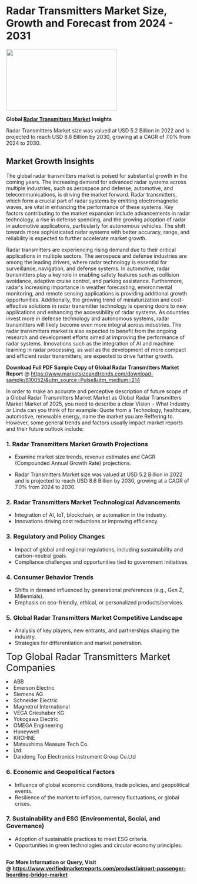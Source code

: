 <H1>Radar Transmitters Market Size, Growth and Forecast from 2024 - 2031</H1><img class="aligncenter size-medium wp-image-584254" src="https://thirdeyenews.in/wp-content/uploads/2024/09/Global-Market-Research-300x168.jpeg" alt="" width="300" height="168" /><p><strong>Global&nbsp;<a href="https://www.marketsizeandtrends.com/download-sample/810052/&amp;utm_source=Pulse&amp;utm_medium=214">Radar Transmitters Market</a> Insights</strong></p><p>Radar Transmitters Market size was valued at USD 5.2 Billion in 2022 and is projected to reach USD 8.6 Billion by 2030, growing at a CAGR of 7.0% from 2024 to 2030.</p><p><h2>Market Growth Insights</h2> The global radar transmitters market is poised for substantial growth in the coming years. The increasing demand for advanced radar systems across multiple industries, such as aerospace and defense, automotive, and telecommunications, is driving the market forward. Radar transmitters, which form a crucial part of radar systems by emitting electromagnetic waves, are vital in enhancing the performance of these systems. Key factors contributing to the market expansion include advancements in radar technology, a rise in defense spending, and the growing adoption of radar in automotive applications, particularly for autonomous vehicles. The shift towards more sophisticated radar systems with better accuracy, range, and reliability is expected to further accelerate market growth. <p>Radar transmitters are experiencing rising demand due to their critical applications in multiple sectors. The aerospace and defense industries are among the leading drivers, where radar technology is essential for surveillance, navigation, and defense systems. In automotive, radar transmitters play a key role in enabling safety features such as collision avoidance, adaptive cruise control, and parking assistance. Furthermore, radar's increasing importance in weather forecasting, environmental monitoring, and remote sensing applications is providing additional growth opportunities. Additionally, the growing trend of miniaturization and cost-effective solutions in radar transmitter technology is opening doors to new applications and enhancing the accessibility of radar systems. As countries invest more in defense technology and autonomous systems, radar transmitters will likely become even more integral across industries. The radar transmitters market is also expected to benefit from the ongoing research and development efforts aimed at improving the performance of radar systems. Innovations such as the integration of AI and machine learning in radar processing, as well as the development of more compact and efficient radar transmitters, are expected to drive further growth. </p><p><span class=""><strong>Download Full PDF Sample Copy of Global Radar Transmitters Market Report</strong> @ <a href="https://www.marketsizeandtrends.com/download-sample/810052/&amp;utm_source=Pulse&amp;utm_medium=214" target="_blank">https://www.marketsizeandtrends.com/download-sample/810052/&amp;utm_source=Pulse&amp;utm_medium=214</a></span></p><p>In order to make an accurate and perceptive description of future scope of a Global&nbsp;Radar Transmitters Market Market as Global&nbsp;Radar Transmitters Market Market of 2025, you need to describe a clear Vision &ndash; What Industry or Linda can you think of for example: Quote from a Technology, healthcare, automotive, renewable energy, name the market you are Reffering to. However, some general trends and factors usually impact market reports and their future outlook include:</p><h3>1.&nbsp;<strong>Radar Transmitters Market Growth Projections</strong></h3><ul><li>Examine market size trends, revenue estimates and CAGR (Compounded Annual Growth Rate) projections.</li><li><p>Radar Transmitters Market size was valued at USD 5.2 Billion in 2022 and is projected to reach USD 8.6 Billion by 2030, growing at a CAGR of 7.0% from 2024 to 2030.</p></li></ul><h3>2.&nbsp;<strong>Radar Transmitters Market Technological Advancements</strong></h3><ul><li>Integration of AI, IoT, blockchain, or automation in the industry.</li><li>Innovations driving cost reductions or improving efficiency.</li></ul><h3>3.&nbsp;<strong>Regulatory and Policy Changes</strong></h3><ul><li>Impact of global and regional regulations, including sustainability and carbon-neutral goals.</li><li>Compliance challenges and opportunities tied to government initiatives.</li></ul><h3>4.&nbsp;<strong>Consumer Behavior Trends</strong></h3><ul><li>Shifts in demand influenced by generational preferences (e.g., Gen Z, Millennials).</li><li>Emphasis on eco-friendly, ethical, or personalized products/services.</li></ul><h3>5.&nbsp;<strong>Global Radar Transmitters Market Competitive Landscape</strong></h3><ul><li>Analysis of key players, new entrants, and partnerships shaping the industry.</li><li>Strategies for differentiation and market penetration.</li></ul><p data-pm-slice="1 1 []"><span style="color: inherit; font-family: inherit; font-size: 25px;">Top Global Radar Transmitters Market Companies</span></p><div class="" data-test-id=""><p><li>ABB</li><li> Emerson Electric</li><li> Siemens AG</li><li> Schneider Electric</li><li> Magnetrol International</li><li> VEGA Grieshaber KG</li><li> Yokogawa Electric</li><li> OMEGA Engineering</li><li> Honeywell</li><li> KROHNE</li><li> Matsushima Measure Tech Co.</li><li> Ltd.</li><li> Dandong Top Electronics Instrument Group Co.Ltd</li></p></div><h3>6.&nbsp;<strong>Economic and Geopolitical Factors</strong></h3><ul><li>Influence of global economic conditions, trade policies, and geopolitical events.</li><li>Resilience of the market to inflation, currency fluctuations, or global crises.</li></ul><h3>7.&nbsp;<strong>Sustainability and ESG (Environmental, Social, and Governance)</strong></h3><ul><li>Adoption of sustainable practices to meet ESG criteria.</li><li>Opportunities in green technologies and circular economy principles.</li></ul><h2><strong style="font-size: 14px;">For More Information or Query, Visit @&nbsp;</strong><a style="background-color: #ffffff; font-size: 14px;" href="https://www.marketsizeandtrends.com/report/radar-transmitters-market/" target="_blank">https://www.verifiedmarketreports.com/product/airport-passenger-boarding-bridge-market</a></h2>
